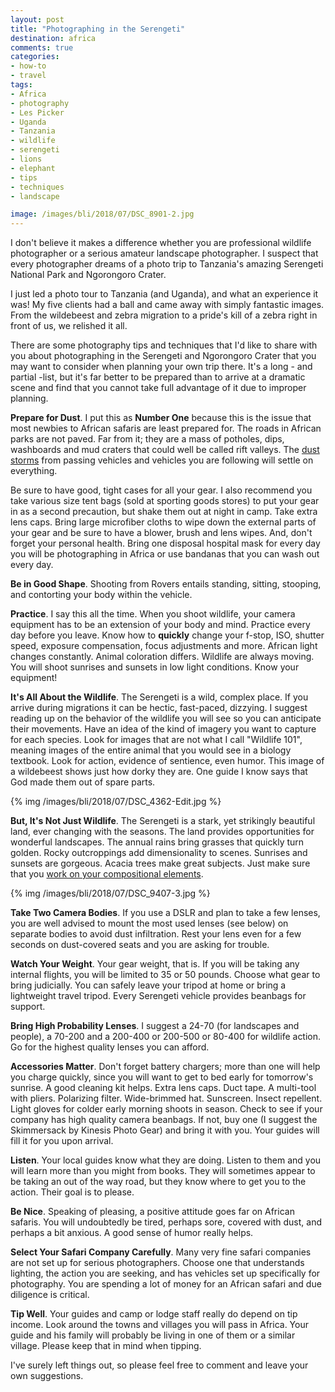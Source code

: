 ```yaml
---
layout: post
title: "Photographing in the Serengeti"
destination: africa
comments: true
categories:
- how-to
- travel
tags:
- Africa
- photography
- Les Picker
- Uganda
- Tanzania
- wildlife
- serengeti
- lions
- elephant
- tips
- techniques
- landscape

image: /images/bli/2018/07/DSC_8901-2.jpg
---
```


I don't believe it makes a difference whether you are professional wildlife photographer or a serious amateur landscape photographer. I suspect that every photographer dreams of a photo trip to Tanzania's amazing Serengeti National Park and Ngorongoro Crater. 

<!--more-->

I just led a photo tour to Tanzania (and Uganda), and what an experience it was! My five clients had a ball and came away with simply fantastic images. From the wildebeest and zebra migration  to a pride's kill of a zebra right in front of us, we relished it all. 

There are some photography tips and techniques that I'd like to share with you about photographing in the Serengeti and Ngorongoro Crater that you may want to consider when planning your own trip there. It's a long - and partial -list, but it's far better to be prepared than to arrive at a dramatic scene and find that you cannot take full advantage of it due to improper planning. 

**Prepare for Dust**. I put this as **Number One** because this is the issue that most newbies to African safaris are least prepared for. The roads in African parks are not paved. Far from it; they are a mass of potholes, dips, washboards and mud craters that could well be called rift valleys. The [dust storms](https://youtu.be/DYVzjHxt7qg) from passing vehicles and vehicles you are following will settle on everything. 

Be sure to have good, tight cases for all your gear. I also recommend you take various size tent bags (sold at sporting goods stores) to put your gear in as a second precaution, but shake them out at night in camp. Take extra lens caps. Bring large microfiber cloths to wipe down the external parts of your gear and be sure to have a blower, brush and lens wipes. And, don't forget your personal health. Bring one disposal hospital mask for every day you will be photographing in Africa or use bandanas that you can wash out every day.

**Be in Good Shape**. Shooting from Rovers entails standing, sitting, stooping, and contorting your body within the vehicle. 

**Practice**. I say this all the time. When you shoot wildlife, your camera equipment has to be an extension of your body and mind. Practice every day before you leave. Know how to **quickly** change your f-stop, ISO, shutter speed, exposure compensation, focus adjustments and more. African light changes constantly. Animal coloration differs. Wildlife are always moving. You will shoot sunrises and sunsets in low light conditions. Know your equipment!

**It's All About the Wildlife**. The Serengeti is a wild, complex place. If you arrive during migrations it can be hectic, fast-paced, dizzying. I suggest reading up on the behavior of the wildlife you will see so you can anticipate their movements. Have an idea of the kind of imagery you want to capture for each species. Look for images that are not what I call "Wildlife 101", meaning images of the entire animal that you would see in a biology textbook. Look for action, evidence of sentience, even humor. This image of a wildebeest shows just how dorky they are. One guide I know says that God made them out of spare parts. 

{% img /images/bli/2018/07/DSC_4362-Edit.jpg %}

**But, It's Not Just Wildlife**. The Serengeti is a stark, yet strikingly beautiful land, ever changing with the seasons. The land provides opportunities for wonderful landscapes. The annual rains bring grasses that quickly turn golden. Rocky outcroppings add dimensionality to scenes. Sunrises and sunsets are gorgeous. Acacia trees make great subjects. Just make sure that you [work on your compositional elements](http://ebooks.lesterpickerphoto.com/page/111). 

{% img /images/bli/2018/07/DSC_9407-3.jpg %}

**Take Two Camera Bodies**. If you use a DSLR and plan to take a few lenses, you are well advised to mount the most used lenses (see below) on separate bodies to avoid dust infiltration. Rest your lens even for a few seconds on dust-covered seats and you are asking for trouble. 

**Watch Your Weight**. Your gear weight, that is. If you will be taking any internal flights, you will be limited to 35 or 50 pounds. Choose what gear to bring judicially. You can safely leave your tripod at home or bring a lightweight travel tripod. Every Serengeti vehicle provides beanbags for support.

**Bring High Probability Lenses**. I suggest a 24-70 (for landscapes and people), a 70-200 and a 200-400 or 200-500 or 80-400 for wildlife action. Go for the highest quality lenses you can afford. 

**Accessories Matter**. Don't forget battery chargers; more than one will help you charge quickly, since you will want to get to bed early for tomorrow's sunrise. A good cleaning kit helps. Extra lens caps. Duct tape. A multi-tool with pliers. Polarizing filter. Wide-brimmed hat. Sunscreen. Insect repellent. Light gloves for colder early morning shoots in season. Check to see if your company has high quality camera beanbags. If not, buy one (I suggest the Skimmersack by Kinesis Photo Gear) and bring it with you. Your guides will fill it for you upon arrival. 

**Listen**. Your local guides know what they are doing. Listen to them and you will learn more than you might from books. They will sometimes appear to be taking an out of the way road, but they know where to get you to the action. Their goal is to please. 

**Be Nice**. Speaking of pleasing, a positive attitude goes far on African safaris. You will undoubtedly be tired, perhaps sore, covered with dust, and perhaps a bit anxious. A good sense of humor really helps. 

**Select Your Safari Company Carefully**. Many very fine safari companies are not set up for serious photographers. Choose one that understands lighting, the action you are seeking, and has vehicles set up specifically for photography. You are spending a lot of money for an African safari and due diligence is critical. 

**Tip Well**. Your guides and camp or lodge staff really do depend on tip income. Look around the towns and villages you will pass in Africa. Your guide and his family will probably be living in one of them or a similar village. Please keep that in mind when tipping. 

I've surely left things out, so please feel free to comment and leave your own suggestions. 


